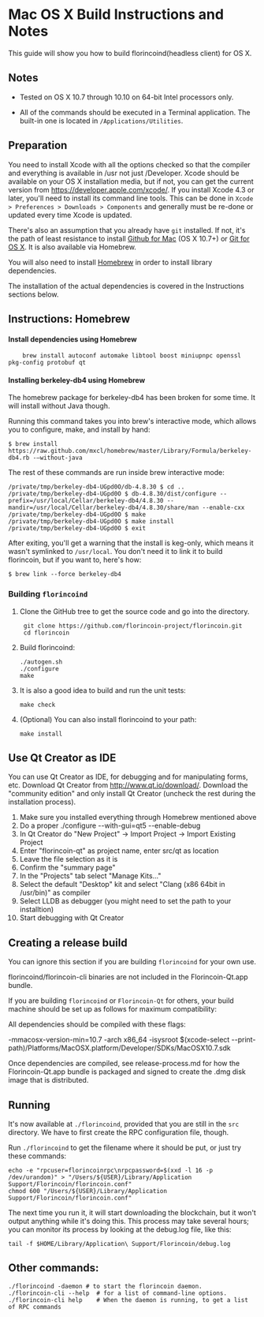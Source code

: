 Mac OS X Build Instructions and Notes
====================================
This guide will show you how to build florincoind(headless client) for OS X.

Notes
-----

* Tested on OS X 10.7 through 10.10 on 64-bit Intel processors only.

* All of the commands should be executed in a Terminal application. The
built-in one is located in `/Applications/Utilities`.

Preparation
-----------

You need to install Xcode with all the options checked so that the compiler
and everything is available in /usr not just /Developer. Xcode should be
available on your OS X installation media, but if not, you can get the
current version from https://developer.apple.com/xcode/. If you install
Xcode 4.3 or later, you'll need to install its command line tools. This can
be done in `Xcode > Preferences > Downloads > Components` and generally must
be re-done or updated every time Xcode is updated.

There's also an assumption that you already have `git` installed. If
not, it's the path of least resistance to install [Github for Mac](https://mac.github.com/)
(OS X 10.7+) or
[Git for OS X](https://code.google.com/p/git-osx-installer/). It is also
available via Homebrew.

You will also need to install [Homebrew](http://brew.sh) in order to install library
dependencies.

The installation of the actual dependencies is covered in the Instructions
sections below.

Instructions: Homebrew
----------------------

#### Install dependencies using Homebrew

        brew install autoconf automake libtool boost miniupnpc openssl pkg-config protobuf qt

#### Installing berkeley-db4 using Homebrew

The homebrew package for berkeley-db4 has been broken for some time.  It will install without Java though.

Running this command takes you into brew's interactive mode, which allows you to configure, make, and install by hand:
```
$ brew install https://raw.github.com/mxcl/homebrew/master/Library/Formula/berkeley-db4.rb -–without-java 
```

The rest of these commands are run inside brew interactive mode:
```
/private/tmp/berkeley-db4-UGpd0O/db-4.8.30 $ cd ..
/private/tmp/berkeley-db4-UGpd0O $ db-4.8.30/dist/configure --prefix=/usr/local/Cellar/berkeley-db4/4.8.30 --mandir=/usr/local/Cellar/berkeley-db4/4.8.30/share/man --enable-cxx
/private/tmp/berkeley-db4-UGpd0O $ make
/private/tmp/berkeley-db4-UGpd0O $ make install
/private/tmp/berkeley-db4-UGpd0O $ exit
```

After exiting, you'll get a warning that the install is keg-only, which means it wasn't symlinked to `/usr/local`.  You don't need it to link it to build florincoin, but if you want to, here's how:

    $ brew link --force berkeley-db4


### Building `florincoind`

1. Clone the GitHub tree to get the source code and go into the directory.

        git clone https://github.com/florincoin-project/florincoin.git
        cd florincoin

2.  Build florincoind:

        ./autogen.sh
        ./configure
        make

3.  It is also a good idea to build and run the unit tests:

        make check

4.  (Optional) You can also install florincoind to your path:

        make install

Use Qt Creator as IDE
------------------------
You can use Qt Creator as IDE, for debugging and for manipulating forms, etc.
Download Qt Creator from http://www.qt.io/download/. Download the "community edition" and only install Qt Creator (uncheck the rest during the installation process).

1. Make sure you installed everything through Homebrew mentioned above
2. Do a proper ./configure --with-gui=qt5 --enable-debug
3. In Qt Creator do "New Project" -> Import Project -> Import Existing Project
4. Enter "florincoin-qt" as project name, enter src/qt as location
5. Leave the file selection as it is
6. Confirm the "summary page"
7. In the "Projects" tab select "Manage Kits..."
8. Select the default "Desktop" kit and select "Clang (x86 64bit in /usr/bin)" as compiler
9. Select LLDB as debugger (you might need to set the path to your installtion)
10. Start debugging with Qt Creator

Creating a release build
------------------------
You can ignore this section if you are building `florincoind` for your own use.

florincoind/florincoin-cli binaries are not included in the Florincoin-Qt.app bundle.

If you are building `florincoind` or `Florincoin-Qt` for others, your build machine should be set up
as follows for maximum compatibility:

All dependencies should be compiled with these flags:

 -mmacosx-version-min=10.7
 -arch x86_64
 -isysroot $(xcode-select --print-path)/Platforms/MacOSX.platform/Developer/SDKs/MacOSX10.7.sdk

Once dependencies are compiled, see release-process.md for how the Florincoin-Qt.app
bundle is packaged and signed to create the .dmg disk image that is distributed.

Running
-------

It's now available at `./florincoind`, provided that you are still in the `src`
directory. We have to first create the RPC configuration file, though.

Run `./florincoind` to get the filename where it should be put, or just try these
commands:

    echo -e "rpcuser=florincoinrpc\nrpcpassword=$(xxd -l 16 -p /dev/urandom)" > "/Users/${USER}/Library/Application Support/Florincoin/florincoin.conf"
    chmod 600 "/Users/${USER}/Library/Application Support/Florincoin/florincoin.conf"

The next time you run it, it will start downloading the blockchain, but it won't
output anything while it's doing this. This process may take several hours;
you can monitor its process by looking at the debug.log file, like this:

    tail -f $HOME/Library/Application\ Support/Florincoin/debug.log

Other commands:
-------

    ./florincoind -daemon # to start the florincoin daemon.
    ./florincoin-cli --help  # for a list of command-line options.
    ./florincoin-cli help    # When the daemon is running, to get a list of RPC commands
